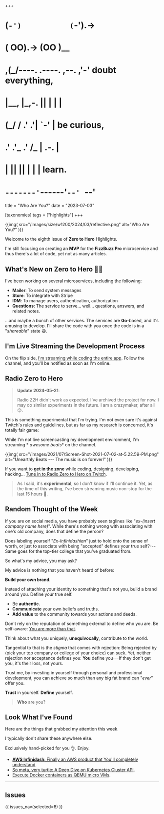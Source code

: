 +++
#   (`-')           (`-').->
#   ( OO).->        (OO )__
# ,(_/----. .----. ,--. ,'-' doubt everything,
# |__,    |\_,-.  ||  | |  |
#  (_/   /    .' .'|  `-'  | be curious,
#  .'  .'_  .'  /_ |  .-.  |
# |       ||      ||  | |  | learn.
# `-------'`------'`--' `--'

title = "Who Are You?"
date = "2023-07-03"

[taxonomies]
tags = ["highlights"]
+++

{{img(
  src="/images/size/w1200/2024/03/reflective.png"
  alt="Who Are You?"
)}}

Welcome to the eighth issue of **Zero to Hero** Highlights.

I'm still focusing on creating an **MVP** for the **FizzBuzz Pro**
microservice and thus there's a lot of code, yet not as many articles.

## What's New on **Zero to Hero** 👩‍🍳

I've been working on several microservices, including the following:

* **Mailer**: To send system messages
* **Store**: To integrate with Stripe
* **IDM**: To manage users, authentication, authorization
* **Questions**: The service to serve... well... questions, answers, and related
  notes.

...and maybe a bunch of other services. The services are **Go**-based, and it's
amusing to develop. I'll share the code with you once the code is in a "*shareable*" 
state 😃.

## I'm Live Streaming the Development Process

On the flip
side, [I'm streaming while coding the entire app][twitch].
Follow the channel, and you'll be notified as soon as I'm online.

[twitch]: https://twitch.tv/VadidekiVolkan

## Radio Zero to Hero

> **Update 2024-05-21**:
> 
> Radio Z2H didn't work as expected. I've archived the project for now.
> I may do similar experiments in the future. I am a crazymaker, after all 😜.

This is something experimental that I'm trying. I'm not even sure it's against
Twitch's rules and guidelines, but as far as my research is concerned, it's
totally fair game:

While I'm not live screencasting my development environment, I'm streaming *
*awesome beats** on the channel.

{{img(
  src="/images/2021/07/Screen-Shot-2021-07-02-at-5.22.59-PM.png"
  alt="Unearthly Beats --- The music is on forever!"
)}}

If you want to **get in the zone** while coding, designing, developing,
hacking... [Tune in to Radio Zero to Hero on Twitch][twitch].

> As I said, it's **experimental**, so I don't know if I'll continue it. Yet, as
> the time of this writing, I've been streaming music non-stop for the last 15
> hours 🙂.

## Random Thought of the Week

If you are on social media, you have probably seen taglines like "*ex-(insert
company name here)*". While there's nothing wrong with associating with one's
old company, does that define the person?

Does labeling yourself "*Ex-Infinidashian*" just to hold onto the sense of
worth, or just to associate with being "accepted" defines your true self?---Same
goes for the top-tier college that you've graduated from.

So what's my advice, you may ask?

My advice is nothing that you haven't heard of before:

**Build your own brand**.

Instead of attaching your identity to something that's not you, build a brand
around you. Define your true self.

* Be **authentic**.
* **Communicate** your own beliefs and truths.
* **Add value** to the community towards your actions and deeds.

Don't rely on the reputation of something external to define who you are. Be
self-aware: [You are more than that][issue-0003].

[issue-0003]: @/highlights/issue-0003.md

Think about what you uniquely, **unequivocally**, contribute to the world.

Tangential to that is the *stigma* that comes with rejection: Being rejected
by (pick your top company or college of your choice) can suck. Yet, neither
rejection nor acceptance defines you: **You** define you---If they don't get
you, it's their loss, not yours.

Trust me, by investing in yourself through personal and professional
development, you can achieve so much than any big fat brand can "*ever*" offer
you.

**Trust** in yourself. **Define** yourself.

> **Who** are you?

## Look What I've Found

Here are the things that grabbed my attention this week.

I typically don't share these anywhere else.

Exclusively hand-picked for you 👌. Enjoy.

* [**AWS Infinidash**: Finally an AWS product that You'll completely understand][infinidash].
* [So meta, very turtle: A Deep Dive on Kubernetes Cluster API][cluster-api].
* [Execute Docker containers as QEMU micro VMs][microvm].

[infinidash]: https://news.ycombinator.com/item?id=27695975
[cluster-api]: https://www.youtube.com/watch?v=3OsP9TiEGZE
[microvm]: https://mergeboard.com/blog/2-qemu-microvm-docker

--------

## Issues

{{ issues_nav(selected=8) }}